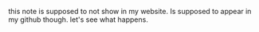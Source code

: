 this note is supposed to not show in my website.
Is supposed to appear in my github though.
let's see what happens.